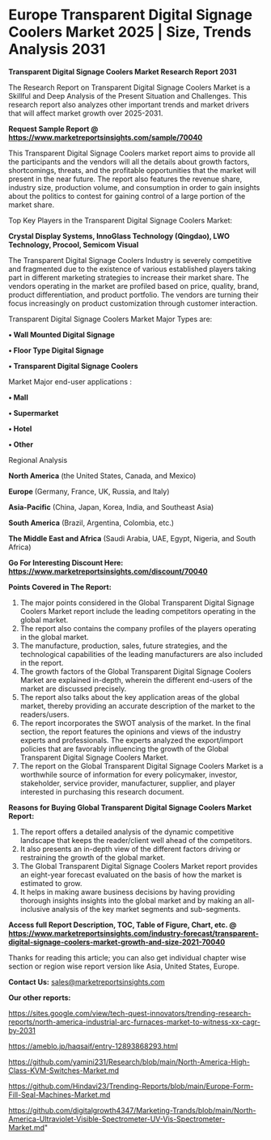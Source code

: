 # Europe Transparent Digital Signage Coolers Market 2025 | Size, Trends Analysis 2031

<strong>Transparent Digital Signage Coolers Market Research Report 2031</strong>

The Research Report on Transparent Digital Signage Coolers Market is a Skillful and Deep Analysis of the Present Situation and Challenges. This research report also analyzes other important trends and market drivers that will affect market growth over 2025-2031.

<strong>Request Sample Report @ <a href=https://www.marketreportsinsights.com/sample/70040>https://www.marketreportsinsights.com/sample/70040</a></strong>

This Transparent Digital Signage Coolers market report aims to provide all the participants and the vendors will all the details about growth factors, shortcomings, threats, and the profitable opportunities that the market will present in the near future. The report also features the revenue share, industry size, production volume, and consumption in order to gain insights about the politics to contest for gaining control of a large portion of the market share.

Top Key Players in the Transparent Digital Signage Coolers Market:

<strong>Crystal Display Systems, InnoGlass Technology (Qingdao), LWO Technology, Procool, Semicom Visual</strong>

The Transparent Digital Signage Coolers Industry is severely competitive and fragmented due to the existence of various established players taking part in different marketing strategies to increase their market share. The vendors operating in the market are profiled based on price, quality, brand, product differentiation, and product portfolio. The vendors are turning their focus increasingly on product customization through customer interaction.

Transparent Digital Signage Coolers Market Major Types are:

<strong>• Wall Mounted Digital Signage

• Floor Type Digital Signage

• Transparent Digital Signage Coolers</strong>

Market Major end-user applications :

<strong>• Mall

• Supermarket

• Hotel

• Other</strong>

Regional Analysis

</u><strong><b>North America</b></strong> (the United States, Canada, and Mexico)

<strong><b>Europe </b></strong>(Germany, France, UK, Russia, and Italy)

<strong><b>Asia-Pacific</b></strong> (China, Japan, Korea, India, and Southeast Asia)

<strong><b>South America</b></strong> (Brazil, Argentina, Colombia, etc.)

<strong><b>The Middle East and Africa</b></strong> (Saudi Arabia, UAE, Egypt, Nigeria, and South Africa)

<strong>Go For Interesting Discount Here: <a href=https://www.marketreportsinsights.com/discount/70040>https://www.marketreportsinsights.com/discount/70040</a></strong>

<strong>Points Covered in The Report:</strong>
<ol>
  <li>The major points considered in the Global Transparent Digital Signage Coolers Market report include the leading competitors operating in the global market.</li>
  <li>The report also contains the company profiles of the players operating in the global market.</li>
  <li>The manufacture, production, sales, future strategies, and the technological capabilities of the leading manufacturers are also included in the report.</li>
  <li>The growth factors of the Global Transparent Digital Signage Coolers Market are explained in-depth, wherein the different end-users of the market are discussed precisely.</li>
  <li>The report also talks about the key application areas of the global market, thereby providing an accurate description of the market to the readers/users.</li>
  <li>The report incorporates the SWOT analysis of the market. In the final section, the report features the opinions and views of the industry experts and professionals. The experts analyzed the export/import policies that are favorably influencing the growth of the Global Transparent Digital Signage Coolers Market.</li>
  <li>The report on the Global Transparent Digital Signage Coolers Market is a worthwhile source of information for every policymaker, investor, stakeholder, service provider, manufacturer, supplier, and player interested in purchasing this research document.</li>
</ol>
<strong>Reasons for Buying Global Transparent Digital Signage Coolers Market Report:</strong>

<ol>
  <li>The report offers a detailed analysis of the dynamic competitive landscape that keeps the reader/client well ahead of the competitors.</li>
  <li>It also presents an in-depth view of the different factors driving or restraining the growth of the global market.</li>
  <li>The Global Transparent Digital Signage Coolers Market report provides an eight-year forecast evaluated on the basis of how the market is estimated to grow.</li>
  <li>It helps in making aware business decisions by having providing thorough insights insights into the global market and by making an all-inclusive analysis of the key market segments and sub-segments.</li>
</ol>
<strong>Access full Report Description, TOC, Table of Figure, Chart, etc. @ <a href=https://www.marketreportsinsights.com/industry-forecast/transparent-digital-signage-coolers-market-growth-and-size-2021-70040>https://www.marketreportsinsights.com/industry-forecast/transparent-digital-signage-coolers-market-growth-and-size-2021-70040</a></strong>


Thanks for reading this article; you can also get individual chapter wise section or region wise report version like Asia, United States, Europe.

<strong>Contact Us:</strong>
sales@marketreportsinsights.com

<strong>Our other reports:</strong>

<a href=https://sites.google.com/view/tech-quest-innovators/trending-research-reports/north-america-industrial-arc-furnaces-market-to-witness-xx-cagr-by-2031>https://sites.google.com/view/tech-quest-innovators/trending-research-reports/north-america-industrial-arc-furnaces-market-to-witness-xx-cagr-by-2031</a>

<a href=https://ameblo.jp/haqsaif/entry-12893868293.html>https://ameblo.jp/haqsaif/entry-12893868293.html</a>

<a href=https://github.com/yamini231/Research/blob/main/North-America-High-Class-KVM-Switches-Market.md>https://github.com/yamini231/Research/blob/main/North-America-High-Class-KVM-Switches-Market.md</a>

<a href=https://github.com/Hindavi23/Trending-Reports/blob/main/Europe-Form-Fill-Seal-Machines-Market.md>https://github.com/Hindavi23/Trending-Reports/blob/main/Europe-Form-Fill-Seal-Machines-Market.md</a>

<a href=https://github.com/digitalgrowth4347/Marketing-Trands/blob/main/North-America-Ultraviolet-Visible-Spectrometer-UV-Vis-Spectrometer-Market.md>https://github.com/digitalgrowth4347/Marketing-Trands/blob/main/North-America-Ultraviolet-Visible-Spectrometer-UV-Vis-Spectrometer-Market.md</a>"
